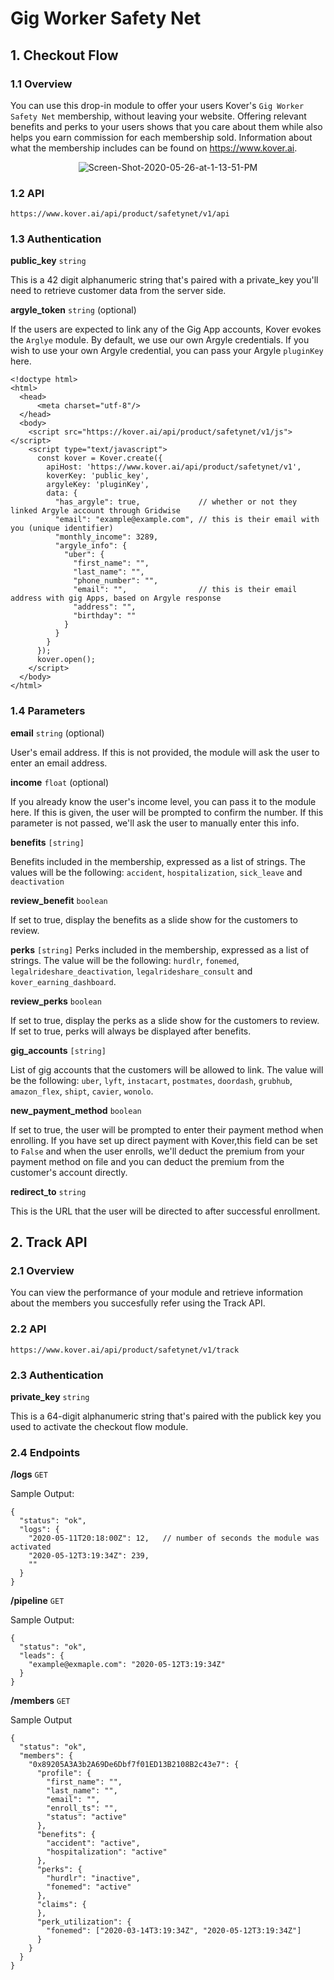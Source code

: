 # Gig Worker Safety Net

## 1. Checkout Flow

### 1.1 Overview
You can use this drop-in module to offer your users Kover's `Gig Worker Safety Net` membership, without leaving your website. Offering relevant benefits and perks to your users shows that you care about them while also helps you earn commission for each membership sold. Information about what the membership includes can be found on https://www.kover.ai.

<center>
<img src="https://i.ibb.co/F8sBdwb/Screen-Shot-2020-05-26-at-1-13-51-PM.png" alt="Screen-Shot-2020-05-26-at-1-13-51-PM" border="0"/>
</center>

### 1.2 API
`https://www.kover.ai/api/product/safetynet/v1/api`

### 1.3 Authentication
**public_key** `string`

This is a 42 digit alphanumeric string that's paired with a private_key you'll need to retrieve customer data from the server side.

**argyle_token** `string` (optional)

If the users are expected to link any of the Gig App accounts, Kover evokes the `Arglye` module. By default, we use our own Argyle credentials. If you wish to use your own Argyle credential, you can pass your Argyle `pluginKey` here.

```
<!doctype html>
<html>
  <head>
      <meta charset="utf-8"/>
  </head>
  <body>
    <script src="https://kover.ai/api/product/safetynet/v1/js"></script>
    <script type="text/javascript">
      const kover = Kover.create({
        apiHost: 'https://www.kover.ai/api/product/safetynet/v1',
        koverKey: 'public_key',
        argyleKey: 'pluginKey',
        data: {
          "has_argyle": true,             // whether or not they linked Argyle account through Gridwise
          "email": "example@example.com", // this is their email with you (unique identifier)
          "monthly_income": 3289,
          "argyle_info": {
            "uber": {
              "first_name": "",
              "last_name": "",
              "phone_number": "",
              "email": "",                // this is their email address with gig Apps, based on Argyle response
              "address": "",
              "birthday": ""
            }
          }
        }
      });
      kover.open();
    </script>
  </body>
</html>
```

### 1.4 Parameters

**email** `string` (optional)

User's email address. If this is not provided, the module will ask the user to enter an email address.

**income** `float` (optional)

If you already know the user's income level, you can pass it to the module here. If this is given, the user will be prompted to confirm the number. If this parameter is not passed, we'll ask the user to manually enter this info.

**benefits** `[string]`

Benefits included in the membership, expressed as a list of strings. The values will be the following: `accident`, `hospitalization`, `sick_leave` and `deactivation`

**review_benefit** `boolean`

If set to true, display the benefits as a slide show for the customers to review.

**perks** `[string]`
Perks included in the membership, expressed as a list of strings. The value will be the following: `hurdlr`, `fonemed`, `legalrideshare_deactivation`, `legalrideshare_consult` and `kover_earning_dashboard`.

**review_perks** `boolean`

If set to true, display the perks as a slide show for the customers to review. If set to true, perks will always be displayed after benefits.

**gig_accounts** `[string]`

List of gig accounts that the customers will be allowed to link. The value will be the following: `uber`, `lyft`, `instacart`, `postmates`, `doordash`, `grubhub`, `amazon_flex`, `shipt`, `cavier`, `wonolo`.

**new_payment_method** `boolean`

If set to true, the user will be prompted to enter their payment method when enrolling. If you have set up direct payment with Kover,this field can be set to `False` and when the user enrolls, we'll deduct the premium from your payment method on file and you can deduct the premium from the customer's account directly.

**redirect_to** `string`

This is the URL that the user will be directed to after successful enrollment.

## 2. Track API

### 2.1 Overview
You can view the performance of your module and retrieve information about the members you succesfully refer using the Track API. 

### 2.2 API
`https://www.kover.ai/api/product/safetynet/v1/track`

### 2.3 Authentication
**private_key** `string`

This is a 64-digit alphanumeric string that's paired with the publick key you used to activate the checkout flow module.

### 2.4 Endpoints

**/logs** `GET`

Sample Output:
```
{
  "status": "ok",
  "logs": {
    "2020-05-11T20:18:00Z": 12,   // number of seconds the module was activated
    "2020-05-12T3:19:34Z": 239, 
    ""
  }
}
```

**/pipeline** `GET`

Sample Output:
```
{
  "status": "ok",
  "leads": {
    "example@exmaple.com": "2020-05-12T3:19:34Z"
  }
}
```

**/members** `GET`

Sample Output
```
{
  "status": "ok",
  "members": {
    "0x89205A3A3b2A69De6Dbf7f01ED13B2108B2c43e7": {
      "profile": {
        "first_name": "",
        "last_name": "",
        "email": "",
        "enroll_ts": "",
        "status": "active"
      },
      "benefits": {
        "accident": "active",
        "hospitalization": "active"
      },
      "perks": {
        "hurdlr": "inactive",
        "fonemed": "active"
      },
      "claims": {
      },
      "perk_utilization": {
        "fonemed": ["2020-03-14T3:19:34Z", "2020-05-12T3:19:34Z"]
      }
    }
  }
}
```

